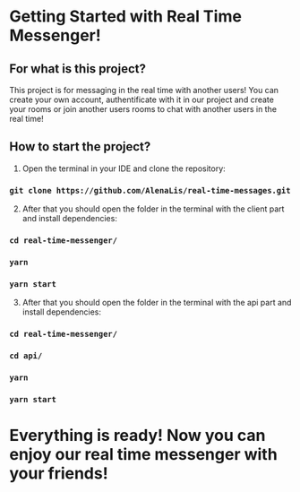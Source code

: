 # Getting Started with Real Time Messenger!
## For what is this project?

This project is for messaging in the real time with another users!
You can create your own account, authentificate with it in our project and create your rooms or join another users rooms to chat with another users in the real time!

## How to start the project?

1) Open the terminal in your IDE and clone the repository:
### `git clone https://github.com/AlenaLis/real-time-messages.git`

2) After that you should open the folder in the terminal with the client part and install dependencies:
### `cd real-time-messenger/`
### `yarn`
### `yarn start`

3) After that you should open the folder in the terminal with the api part and install dependencies:
### `cd real-time-messenger/`
### `cd api/`
### `yarn`
### `yarn start`

# Everything is ready! Now you can enjoy our real time messenger with your friends!
